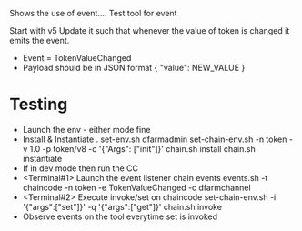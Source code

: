 Shows the use of event....
Test tool for event

Start with v5
Update it such that whenever the value of token is changed it emits the event.
+ Event =  TokenValueChanged
+ Payload should be in JSON format
  { "value": NEW_VALUE }

Testing
=======
+ Launch the env - either mode fine
+ Install & Instantiate
    . set-env.sh   dfarmadmin
    set-chain-env.sh  -n token -v 1.0 -p token/v8 -c '{"Args": ["init"]}'
    chain.sh install
    chain.sh instantiate
+ If in dev mode then run the CC
+ <Terminal#1> Launch the event listener chain events
    events.sh -t chaincode -n token -e TokenValueChanged -c dfarmchannel 
+ <Terminal#2> Execute invoke/set on chaincode
    set-chain-env.sh   -i   '{"args":["set"]}' -q   '{"args":["get"]}'
    chain.sh invoke
+ Observe events on the tool everytime set is invoked




